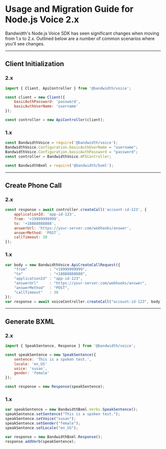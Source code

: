 # Usage and Migration Guide for Node.js Voice 2.x

Bandwidth's Node.js Voice SDK has seen significant changes when moving from 1.x to 2.x. Outlined below are a number of common scenarios where you'll see changes.

---

## Client Initialization

### 2.x

```js
import { Client, ApiController } from '@bandwidth/voice';

const client = new Client({
    basicAuthPassword: 'password',
    basicAuthUserName: 'username'
});

const controller = new ApiController(client);
```

### 1.x

```js
const BandwidthVoice = require('@bandwidth/voice');
BandwidthVoice.Configuration.basicAuthUserName = "username";
BandwidthVoice.Configuration.basicAuthPassword = "password";
const controller = BandwidthVoice.APIController;

const BandwidthBxml = require('@bandwidth/bxml');
```

---

## Create Phone Call

### 2.x

```js
const response = await controller.createCall('account-id-123', {
    applicationId: 'app-id-123',
    from: '+19999999999',
    to: '+18888888888',
    answerUrl: 'https://your-server.com/webhooks/answer',
    answerMethod: 'POST',
    callTimeout: 30
});
```

### 1.x

```js
var body = new BandwidthVoice.ApiCreateCallRequest({
    "from"          : "+19999999999",
    "to"            : "+18888888888",
    "applicationId" : "app-id-123",
    "answerUrl"     : "https://your-server.com/webhooks/answer",
    "answerMethod"  : "POST",
    "callTimeout"   : 30
});
var response = await voiceController.createCall("account-id-123", body);
```

---

## Generate BXML

### 2.x

```js
import { SpeakSentence, Response } from '@bandwidth/voice';

const speakSentence = new SpeakSentence({
    sentence: 'This is a spoken test.',
    locale: 'en_US'
    voice: 'susan',
    gender: 'female'
});

const response = new Response(speakSentence);
```

### 1.x

```js
var speakSentence = new BandwidthBxml.Verbs.SpeakSentence();
speakSentence.setSentence("This is a spoken test.");
speakSentence.setVoice("susan");
speakSentence.setGender("female");
speakSentence.setLocale("en_US");

var response = new BandwidthBxml.Response();
response.addVerb(speakSentence);
```
